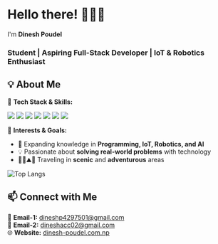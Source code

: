 # **Hello there! 🙋🏻‍♂️**  
I'm **Dinesh Poudel**  
### **Student | Aspiring Full-Stack Developer | IoT & Robotics Enthusiast**

## **💡 About Me**  

🔹 **Tech Stack & Skills:**  

<p> 
  <!-- Languages -->
  <img src="https://img.shields.io/badge/Languages-C%20/%20Java%20/%20JavaScript-red?logo=java&logoColor=white" />
  
  <!-- Frontend -->
  <img src="https://img.shields.io/badge/Frontend-HTML%20/%20CSS%20/%20Bootstrap-orange?logo=html5&logoColor=white" />
  <img src="https://img.shields.io/badge/Frontend-React%20/%20TailwindCSS-blue?logo=react&logoColor=white" />
  
  <!-- Backend -->
  <img src="https://img.shields.io/badge/Backend-PHP%20/%20Spring%20Boot-green?logo=springboot&logoColor=white" />
  
  <!-- Database -->
  <img src="https://img.shields.io/badge/Database-MySQL%20/%20SQL-lightgrey?logo=mysql&logoColor=white" />
  
  <!-- Tools & Others -->
  <img src="https://img.shields.io/badge/Tools-XAMPP%20/%20Git%20/%20GitHub-black?logo=github&logoColor=white" />
  <img src="https://img.shields.io/badge/Other-IoT%20&%20Robotics-purple?logo=raspberrypi&logoColor=white" />
</p>

🔹 **Interests & Goals:**  
- 🤖 Expanding knowledge in **Programming, IoT, Robotics, and AI**  
- 💡 Passionate about **solving real-world problems** with technology  
- 🚶‍♀️⛰️🌄 Traveling in **scenic** and **adventurous** areas


![Top Langs](https://github-readme-stats.vercel.app/api/top-langs/?username=dinesh13p&layout=compact&theme=tokyonight&hide_border=true&include_all_commits=true&count_private=true&langs_count=15&card_width=500)


## **📫 Connect with Me**  

📧 **Email-1:** dineshp4297501@gmail.com  
📧 **Email-2:** dineshacc02@gmail.com  
🌐 **Website:** [dinesh-poudel.com.np](https://www.dinesh-poudel.com.np) 
